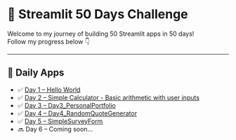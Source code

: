 # 🚀 Streamlit 50 Days Challenge

Welcome to my journey of building 50 Streamlit apps in 50 days!  
Follow my progress below 👇

---

## 📅 Daily Apps

- ✅ [Day 1 – Hello World](./Day1_HelloWorld/)
- ✅ [Day 2 – Simple Calculator - Basic arithmetic with user inputs](./Day2_SimpleCalculator/)
- ✅ [Day 3 – Day3_PersonalPortfolio](./Day3_PersonalPortfolio/)
- ✅ [Day 4 – Day4_RandomQuoteGenerator](./Day4_RandomQuoteGenerator/)
- ✅ [Day 5 – SimpleSurveyForm](./Day5_SimpleSurveyForm/)
- 🔜 Day 6 – Coming soon...
